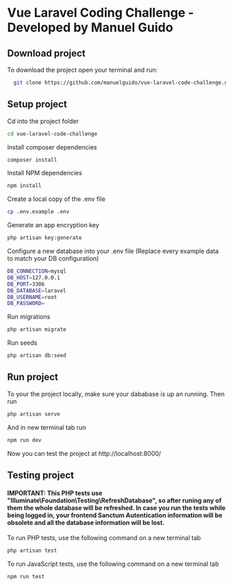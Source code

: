 
# Vue Laravel Coding Challenge - Developed by Manuel Guido

## Download project

To download the project open your terminal and run:

```bash
  git clone https://github.com/manuelguido/vue-laravel-code-challenge.git
```

## Setup project

Cd into the project folder

```bash
cd vue-laravel-code-challenge
```

Install composer dependencies

```bash
composer install
```

Install NPM dependencies

```bash
npm install
```

Create a local copy of the .env file

```bash
cp .env.example .env
```

Generate an app encryption key

```bash
php artisan key:generate
```

Configure a new database into your .env file (Replace every example data to match your DB configuration)

```bash
DB_CONNECTION=mysql
DB_HOST=127.0.0.1
DB_PORT=3306
DB_DATABASE=laravel
DB_USERNAME=root
DB_PASSWORD=
```

Run migrations

```bash
php artisan migrate
```

Run seeds

```bash
php artisan db:seed
```

## Run project

To your the project locally, make sure your dababase is up an running. Then run

```bash
php artisan serve
```

And in new terminal tab run

```bash
npm run dev
```

Now you can test the project at http://localhost:8000/

## Testing project

#### IMPORTANT: This PHP tests use "Illuminate\Foundation\Testing\RefreshDatabase", so after runing any of them the whole database will be refreshed. In case you run the tests while being logged in, your frontend Sanctum Autentication information will be obsolete and all the database information will be lost.

To run PHP tests, use the following command on a new terminal tab

```bash
php artisan test
```

To run JavaScript tests, use the following command on a new terminal tab

```bash
npm run test
```
